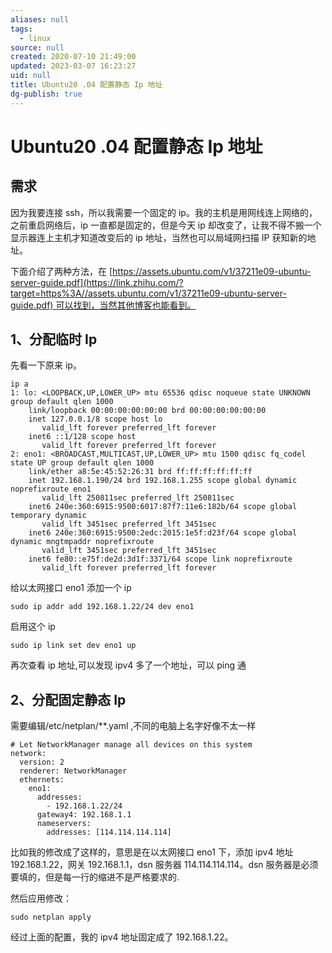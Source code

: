 ```yaml
---
aliases: null
tags:
  - linux
source: null
created: 2020-07-10 21:49:00
updated: 2023-03-07 16:23:27
uid: null
title: Ubuntu20 .04 配置静态 Ip 地址
dg-publish: true
---
```


# Ubuntu20 .04 配置静态 Ip 地址

## 需求

因为我要连接 ssh，所以我需要一个固定的 ip。我的主机是用网线连上网络的，之前重启网络后，ip 一直都是固定的，但是今天 ip 却改变了，让我不得不搬一个显示器连上主机才知道改变后的 ip 地址，当然也可以局域网扫描 IP 获知新的地址。

下面介绍了两种方法，在 [https://assets.ubuntu.com/v1/37211e09-ubuntu-server-guide.pdf](https://link.zhihu.com/?target=https%3A//assets.ubuntu.com/v1/37211e09-ubuntu-server-guide.pdf) 可以找到，当然其他博客也能看到。

## 1、分配临时 Ip

先看一下原来 ip。

```text
ip a
1: lo: <LOOPBACK,UP,LOWER_UP> mtu 65536 qdisc noqueue state UNKNOWN group default qlen 1000
    link/loopback 00:00:00:00:00:00 brd 00:00:00:00:00:00
    inet 127.0.0.1/8 scope host lo
       valid_lft forever preferred_lft forever
    inet6 ::1/128 scope host
       valid_lft forever preferred_lft forever
2: eno1: <BROADCAST,MULTICAST,UP,LOWER_UP> mtu 1500 qdisc fq_codel state UP group default qlen 1000
    link/ether a8:5e:45:52:26:31 brd ff:ff:ff:ff:ff:ff
    inet 192.168.1.190/24 brd 192.168.1.255 scope global dynamic noprefixroute eno1
       valid_lft 250811sec preferred_lft 250811sec
    inet6 240e:360:6915:9500:6017:87f7:11e6:182b/64 scope global temporary dynamic
       valid_lft 3451sec preferred_lft 3451sec
    inet6 240e:360:6915:9500:2edc:2015:1e5f:d23f/64 scope global dynamic mngtmpaddr noprefixroute
       valid_lft 3451sec preferred_lft 3451sec
    inet6 fe80::e75f:de2d:3d1f:3371/64 scope link noprefixroute
       valid_lft forever preferred_lft forever
```

给以太网接口 eno1 添加一个 ip

```text
sudo ip addr add 192.168.1.22/24 dev eno1
```

启用这个 ip

```text
sudo ip link set dev eno1 up
```

再次查看 ip 地址,可以发现 ipv4 多了一个地址，可以 ping 通

## 2、分配固定静态 Ip

需要编辑/etc/netplan/**.yaml ,不同的电脑上名字好像不太一样

```text
# Let NetworkManager manage all devices on this system
network:
  version: 2
  renderer: NetworkManager
  ethernets:
    eno1:
      addresses:
        - 192.168.1.22/24
      gateway4: 192.168.1.1
      nameservers:
        addresses: [114.114.114.114]
```

比如我的修改成了这样的，意思是在以太网接口 eno1 下，添加 ipv4 地址 192.168.1.22，网关 192.168.1.1，dsn 服务器 114.114.114.114。dsn 服务器是必须要填的，但是每一行的缩进不是严格要求的.

然后应用修改：

```text
sudo netplan apply
```

经过上面的配置，我的 ipv4 地址固定成了 192.168.1.22。
